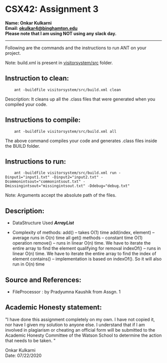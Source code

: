 # CSX42: Assignment 3
**Name: Onkar Kulkarni**</br>
**Email: okulkar4@binghamton.edu**</br>
**Please note that I am using NOT using any slack day.**</br>

-----------------------------------------------------------------------

Following are the commands and the instructions to run ANT on your project.


Note: build.xml is present in [visitorsystem/src](./visitorsystem/src/) folder.

## Instruction to clean:

```commandline
    ant -buildfile visitorsystem/src/build.xml clean
```

Description: It cleans up all the .class files that were generated when you
compiled your code.

## Instructions to compile:

```commandline
    ant -buildfile visitorsystem/src/build.xml all
```
The above command compiles your code and generates .class files inside the BUILD folder.

## Instructions to run:

```commandline
    ant -buildfile visitorsystem/src/build.xml run -Dinput1="input1.txt" -Dinput2="input2.txt" -Dcommonintsout="commonintsout.txt" -Dmissingintsout="missingintsout.txt" -Ddebug="debug.txt"
```
Note: Arguments accept the absolute path of the files.


## Description:
- DataStructure Used ***ArrayList***

- Complexity of methods:
    add() – takes O(1) time
    add(index, element) – average runs in O(n) time
    all get() methods – constant time O(1) operation
    remove() – runs in linear O(n) time. We have to iterate the entire array to find the element qualifying for removal
    indexOf() – runs in linear O(n) time. We have to iterate the entire array to find the index of element
    contains() – implementation is based on indexOf(). So it will also run in O(n) time

## Source and References:
-    FileProcessor : by Pradyumna Kaushik from Assgn. 1


## Academic Honesty statement:

"I have done this assignment completely on my own. I have not copied
it, nor have I given my solution to anyone else. I understand that if
I am involved in plagiarism or cheating an official form will be
submitted to the Academic Honesty Committee of the Watson School to
determine the action that needs to be taken. "

Onkar Kulkarni</br>
Date: 07/22/2020
